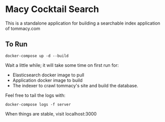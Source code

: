 # Macy Cocktail Search

This is a standalone application for building a searchable index application of tommacy.com

## To Run

```
docker-compose up -d --build
```

Wait a little while; it will take some time on first run for:

- Elasticsearch docker image to pull
- Application docker image to build
- The indexer to crawl tommacy's site and build the database.

Feel free to tail the logs with:

```
docker-compose logs -f server
```

When things are stable, visit localhost:3000
